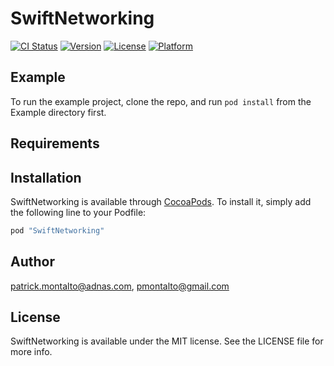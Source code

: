 # SwiftNetworking

[![CI Status](http://img.shields.io/travis/pmontalto@gmail.com/SwiftNetworking.svg?style=flat)](https://travis-ci.org/pmontalto@gmail.com/SwiftNetworking)
[![Version](https://img.shields.io/cocoapods/v/SwiftNetworking.svg?style=flat)](http://cocoapods.org/pods/SwiftNetworking)
[![License](https://img.shields.io/cocoapods/l/SwiftNetworking.svg?style=flat)](http://cocoapods.org/pods/SwiftNetworking)
[![Platform](https://img.shields.io/cocoapods/p/SwiftNetworking.svg?style=flat)](http://cocoapods.org/pods/SwiftNetworking)

## Example

To run the example project, clone the repo, and run `pod install` from the Example directory first.

## Requirements

## Installation

SwiftNetworking is available through [CocoaPods](http://cocoapods.org). To install
it, simply add the following line to your Podfile:

```ruby
pod "SwiftNetworking"
```

## Author

patrick.montalto@adnas.com, pmontalto@gmail.com

## License

SwiftNetworking is available under the MIT license. See the LICENSE file for more info.
